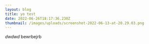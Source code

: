 ```yaml
---
layout: blog
title: yo test
date: 2022-06-26T18:17:36.230Z
thumbnail: /images/uploads/screenshot-2022-06-13-at-20.29.03.png
---
```

*dwdwd* bewrbejrb